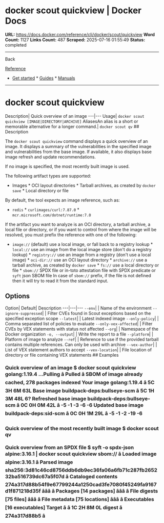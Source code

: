 # docker scout quickview | Docker Docs

**URL:** https://docs.docker.com/reference/cli/docker/scout/quickview
**Word Count:** 1127
**Links Count:** 487
**Scraped:** 2025-07-16 01:55:49
**Status:** completed

---

Back

[Reference](https://docs.docker.com/reference/)

  * [Get started](https://docs.docker.com/get-started/)   * [Guides](https://docs.docker.com/guides/)   * [Manuals](https://docs.docker.com/manuals/)

* * *

# docker scout quickview

Description| Quick overview of an image   ---|---   Usage| `docker scout quickview [IMAGE|DIRECTORY|ARCHIVE]`   AliasesAn alias is a short or memorable alternative for a longer command.| `docker scout qv`      ## Description

The `docker scout quickview` command displays a quick overview of an image. It displays a summary of the vulnerabilities in the specified image and vulnerabilities from the base image. If available, it also displays base image refresh and update recommendations.

If no image is specified, the most recently built image is used.

The following artifact types are supported:

  * Images   * OCI layout directories   * Tarball archives, as created by `docker save`   * Local directory or file

By default, the tool expects an image reference, such as:

  * `redis`   * `curlimages/curl:7.87.0`   * `mcr.microsoft.com/dotnet/runtime:7.0`

If the artifact you want to analyze is an OCI directory, a tarball archive, a local file or directory, or if you want to control from where the image will be resolved, you must prefix the reference with one of the following:

  * `image://` \(default\) use a local image, or fall back to a registry lookup   * `local://` use an image from the local image store \(don't do a registry lookup\)   * `registry://` use an image from a registry \(don't use a local image\)   * `oci-dir://` use an OCI layout directory   * `archive://` use a tarball archive, as created by `docker save`   * `fs://` use a local directory or file   * `sbom://` SPDX file or in-toto attestation file with SPDX predicate or `syft` json SBOM file In case of `sbom://` prefix, if the file is not defined then it will try to read it from the standard input.

## Options

Option| Default| Description   ---|---|---   `--env`| | Name of the environment   `--ignore-suppressed`| | Filter CVEs found in Scout exceptions based on the specified exception scope      `--latest`| | Latest indexed image   `--only-policy`| | Comma separated list of policies to evaluate   `--only-vex-affected`| | Filter CVEs by VEX statements with status not affected   `--org`| | Namespace of the Docker organization   `-o, --output`| | Write the report to a file   `--platform`| | Platform of image to analyze   `--ref`| | Reference to use if the provided tarball contains multiple references.   Can only be used with archive   `--vex-author`| | List of VEX statement authors to accept   `--vex-location`| | File location of directory or file containing VEX statements      ## Examples

### Quick overview of an image               $ docker scout quickview golang:1.19.4         ...Pulling         â Pulled         â SBOM of image already cached, 278 packages indexed            Your image  golang:1.19.4                          â    5C     3H     6M    63L       Base image  buildpack-deps:bullseye-scm            â    5C     1H     3M    48L     6?       Refreshed base image  buildpack-deps:bullseye-scm  â    0C     0H     0M    42L                                                          â    -5     -1     -3     -6     -6       Updated base image  buildpack-deps:sid-scm         â    0C     0H     1M    29L                                                          â    -5     -1     -2    -19     -6     

### Quick overview of the most recently built image               $ docker scout qv     

### Quick overview from an SPDX file               $  syft -o spdx-json alpine:3.16.1 | docker scout quickview sbom://      â Loaded image                                                                                                                              alpine:3.16.1      â Parsed image                                                                    sha256:3d81c46cd8756ddb6db9ec36fa06a6fb71c287fb265232ba516739dc67a5f07d      â Cataloged contents                                                                     274a317d88b54f9e67799244a1250cad3fe7080f45249fa9167d1f871218d35f        âââ â Packages                        [14 packages]        âââ â File digests                    [75 files]        âââ â File metadata                   [75 locations]        âââ â Executables                     [16 executables]            Target   â <stdin>        â    1C     2H     8M     0L         digest â  274a317d88b5  â